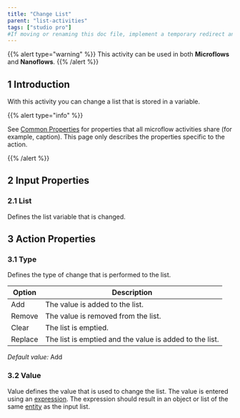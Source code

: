 ```yaml
---
title: "Change List"
parent: "list-activities"
tags: ["studio pro"]
#If moving or renaming this doc file, implement a temporary redirect and let the respective team know they should update the URL in the product. See Mapping to Products for more details.
---
```


{{% alert type="warning" %}}
This activity can be used in both **Microflows** and **Nanoflows**.
{{% /alert %}}

## 1 Introduction

With this activity you can change a list that is stored in a variable.

{{% alert type="info" %}}

See [Common Properties](microflow-element-common-properties) for properties that all microflow activities share (for example, caption). This page only describes the properties specific to the action.

{{% /alert %}}

## 2 Input Properties

### 2.1 List

Defines the list variable that is changed.

## 3 Action Properties

### 3.1 Type

Defines the type of change that is performed to the list.

| Option | Description |
| --- | --- |
| Add | The value is added to the list. |
| Remove | The value is removed from the list. |
| Clear | The list is emptied. |
| Replace | The list is emptied and the value is added to the list. |

_Default value:_ Add

### 3.2 Value

Value defines the value that is used to change the list. The value is entered using an [expression](expressions). The expression should result in an object or list of the same [entity](entities) as the input list.
